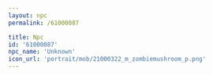 ```yaml
---
layout: npc
permalink: /61000087

title: Npc
id: '61000087'
npc_name: 'Unknown'
icon_url: 'portrait/mob/21000322_m_zombiemushroom_p.png'
---
```

